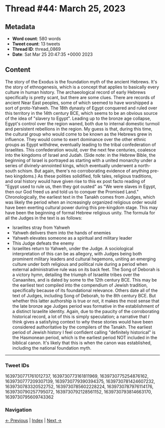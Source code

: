# Thread #44: March 25, 2023

## Metadata
- **Word count**: 580 words
- **Tweet count**: 13 tweets
- **Thread ID**: thread_0869
- **Date**: Sat Mar 25 20:47:35 +0000 2023

## Content

The story of the Exodus is the foundation myth of the ancient Hebrews. It's the story of ethnogenesis, which is a concept that applies to basically every culture in human history. The archaeological record of early Hebrews specifically is pretty scant, but there are some clues. There are records of ancient Near East peoples, some of which seemed to have worshipped a sort of proto-Yahweh. The 18th dynasty of Egypt conquered and ruled over this territory in the 14th century BCE, which seems to be an obvious source of the idea of "slavery to Egypt". Leading up to the bronze age collapse, Egypt's control over the region waned, both due to internal domestic turmoil and persistent rebellions in the region. My guess is that, during this time, the cultural group who would come to be known as the Hebrews grew in influence. They would come to exert dominance over the other ethnic groups as Egypt withdrew, eventually leading to the tribal confederation of Israelites. This confederation would, over the next few centuries, coalesce into the kingdoms of Israel and Judah. (Side note: in the Hebrew Bible, the beginning of Israel is portrayed as starting with a united monarchy under a series of divinely-annointed kings, which eventually underwent a north-south schism. But again, there's no corroborating evidence of anything pre-two kingdoms.) As these polities solidified, folk tales, religious traditions, and oral history would have given rise to this ex post facto reading of "Egypt used to rule us, then they got ousted" as "We were slaves in Egypt, then our God freed us and told us to conquer the Promised Land." Chronologically, the earliest text in the Tanakh comes from Judges, which was likely the period when an increasingly organized religious order would have been exerting cultural power during this pre-kingdom stage. This may have been the beginning of formal Hebrew religious unity. The formula for all the Judges in the text is as follows:

- Israelites stray from Yahweh
- Yahweh delivers them into the hands of enemies
- Yahweh elevates someone as a spiritual and military leader
- This Judge defeats the enemy
- Israelites return to Yahweh, under the Judge. A sociological interpretation of this can be as allegory, with Judges being both prominent military leaders and cultural hegemons, uniting an emerging culture under both religious and political rule during a period when external administrative rule was on its back feet. The Song of Deborah is a victory hymn, detailing the triumph of Israelite tribes over the Canaanites, and is dated by some to the 12th century BCE. This may be the earliest text compiled into the compendium of Jewish tradition, specifically because of its foundational relevance. Others date all of the text of Judges, including Song of Deborah, to the 8th century BCE. But whether this latter authorship is true or not, it makes the most sense that the late bronze age Judges period was formative in the establishment of a distinct Israelite identity. Again, due to the paucity of the corroborating historical record, a lot of this is simply speculation; a narrative that *I* think gives a satisfying context to *why* these stories would have been considered authoritative by the compilers of the Tanakh. The earliest period of Jewish history I feel confident calling "definitely historical" is the Hasmonean period, which is the earliest period NOT included in the biblical canon. It's likely that this is when the canon was established, including the national foundation myth.

---

### Tweet IDs
1639730771761012737, 1639730773161811969, 1639730775254876162, 1639730777209307139, 1639730779390394375, 1639730781424607232, 1639730783320522752, 1639730785602228224, 1639730787976114176, 1639730790257795072, 1639730792128561152, 1639730793814663170, 1639730795609743362

### Navigation
[← Previous](#043) | [Index](index.md) | [Next →](#045)
